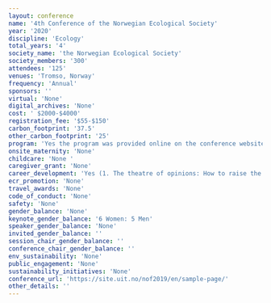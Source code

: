 ```yaml
---
layout: conference 
name: '4th Conference of the Norwegian Ecological Society'
year: '2020'
discipline: 'Ecology'
total_years: '4'
society_name: 'the Norwegian Ecological Society'
society_members: '300'
attendees: '125'
venues: 'Tromso, Norway'
frequency: 'Annual'
sponsors: ''
virtual: 'None'
digital_archives: 'None'
cost: ' $2000-$4000'
registration_fee: '$55-$150'
carbon_footprint: '37.5'
other_carbon_footprint: '25'
program: 'Yes the program was provided online on the conference website in .pdf and interactive versions.'
onsite_maternity: 'None'
childcare: 'None '
caregiver_grant: 'None'
career_development: 'Yes (1. The theatre of opinions: How to raise the voice of ecologists in media and public debate  2. Teaching ecology effectively – is there a formula?)'
ecr_promotion: 'None'
travel_awards: 'None'
code_of_conduct: 'None'
safety: 'None'
gender_balance: 'None'
keynote_gender_balance: '6 Women: 5 Men'
speaker_gender_balance: 'None'
invited_gender_balance: ''
session_chair_gender_balance: ''
conference_chair_gender_balance: ''
env_sustainability: 'None'
public_engagement: 'None'
sustainability_initiatives: 'None'
conference_url: 'https://site.uit.no/nof2019/en/sample-page/'
other_details: ''
---
```

